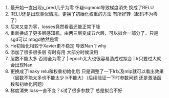 1. 最开始一直出现y_pred几乎为零 怀疑sigmoid导致梯度消失 换成了RELU
2. RELU还是出现类似情况，更换了初始化权重的方法 有所好转（起码不为零了）
3. 后来又变为零，losses竟然看着还能正常下降
4. 重新换成了更多层感知机，由两三层变成五六层，可以拟合一部分了，只是sgd可以 mbgd依然是零
5. He初始化相较于Xavier更不稳定 导致Nan？why
6. 添加了很多很多层 有时有用 大部分时候没用
7. 层数不能太多 否则全为零了 | epoch太大也很容易造成过拟合 | lr只要过大就会出现Nan
8. 更换成了leaky relu和权重初始化后 只是调整了一下lr以及mlp就可以看出效果（层数不能太多也不能太少 lr不能大）（后续验证一下时参数问题 还是激活函数和初始化问题）
9. 梯度消失 loss一直不变？s试了很多参数了 总是拟合不好